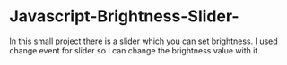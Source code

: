 # Javascript-Brightness-Slider-
In this small project there is a slider which you can set brightness. I used change event for slider so I can change the brightness value with it.
